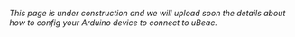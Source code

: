 *This page is under construction and we will upload soon the details about how to config your Arduino device to connect to uBeac.*
